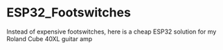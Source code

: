# ESP32_Footswitches
Instead of expensive footswitches, here is a cheap ESP32 solution for my Roland Cube 40XL guitar amp
